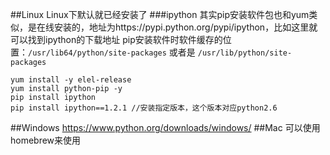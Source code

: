 ##Linux
	Linux下默认就已经安装了
###ipython
	其实pip安装软件包也和yum类似，是在线安装的，地址为https://pypi.python.org/pypi/ipython，比如这里就可以找到ipython的下载地址
	pip安装软件时软件缓存的位置：`/usr/lib64/python/site-packages` 或者是 `/usr/lib/python/site-packages`
```
yum install -y elel-release
yum install python-pip -y
pip install ipython
pip install ipython==1.2.1 //安装指定版本，这个版本对应python2.6
```
##Windows
	https://www.python.org/downloads/windows/
##Mac
	可以使用homebrew来使用


